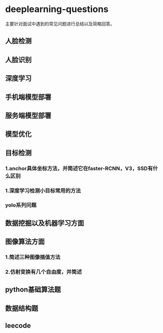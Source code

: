 # deeplearning-questions
主要针对面试中遇到的常见问题进行总结以及简略回答。

## 人脸检测
## 人脸识别
## 深度学习
## 手机端模型部署
## 服务端模型部署
## 模型优化
## 目标检测
### 1.anchor具体坐标方法，并简述它在faster-RCNN，V3，SSD有什么区别
### 1.深度学习检测小目标常用的方法

### yolo系列问题
## 数据挖掘以及机器学习方面
## 图像算法方面
### 1.简述三种图像插值方法

### 2.仿射变换有几个自由度，并简述
### 
## python基础算法题
## 数据结构题
## leecode
